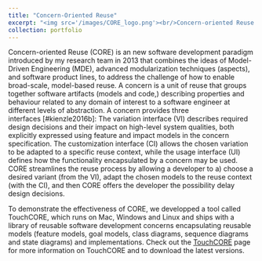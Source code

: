 ```yaml
---
title: "Concern-Oriented Reuse"
excerpt: "<img src='/images/CORE_logo.png'><br/>Concern-oriented Reuse (CORE) is an new software development paradigm introduced by my research team in 2013 that combines the ideas of Model-Driven Engineering (MDE), advanced modularization techniques (aspects), and software product lines, to address the challenge of how to enable broad-scale, model-based reuse.<br>To demonstrate the effectiveness of CORE, we developped a tool called [TouchCORE](_pages/TouchCORE), which runs on Mac, Windows and Linux and ships with a library of reusable software development concerns encapsulating reusable models (feature models, goal models, class diagrams, sequence diagrams and state diagrams) and implementations.<br><br>Check out the [TouchCORE](/touchcore/) page to download our concern-oriented modelling tool."
collection: portfolio
---
```


Concern-oriented Reuse (CORE) is an new software development paradigm introduced by my research team in 2013 that combines the ideas of Model-Driven Engineering (MDE), advanced modularization techniques (aspects), and software product lines, to address the challenge of how to enable broad-scale, model-based reuse. A concern is a unit of reuse that groups together software artifacts (models and code,) describing properties and behaviour related to any domain of interest to a software engineer at different levels of abstraction. A concern provides three interfaces [#kienzle2016b]: The variation interface (VI) describes required design decisions and their impact on high-level system qualities, both explicitly expressed using feature and impact models in the concern specification. The customization interface (CI) allows the chosen variation to be adapted to a specific reuse context, while the usage interface (UI) defines how the functionality encapsulated by a concern may be used. CORE streamlines the reuse process by allowing a developer to a) choose a desired variant (from the VI), adapt the chosen models to the reuse context (with the CI), and then CORE offers the developer the possibility delay design decisions.

To demonstrate the effectiveness of CORE, we developped a tool called TouchCORE, which runs on Mac, Windows and Linux and ships with a library of reusable software development concerns encapsulating reusable models (feature models, goal models, class diagrams, sequence diagrams and state diagrams) and implementations. Check out the [TouchCORE](/touchcore/) page for more information on TouchCORE and to download the latest versions.
